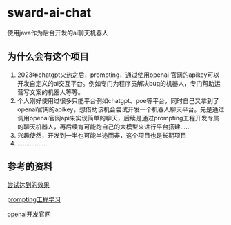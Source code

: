 # sward-ai-chat
使用java作为后台开发的ai聊天机器人

## 为什么会有这个项目
1. 2023年chatgpt火热之后，prompting，通过使用openai 官网的apikey可以开发自定义的ai交互平台。例如专门为程序员解决bug的机器人，专门帮助运营写文案的机器人等等。
2. 个人刚好使用过很多只能平台例如chatgpt、poe等平台，同时自己又拿到了openai官网的apikey，想借助该机会尝试开发一个机器人聊天平台。先是通过调用openai官网api来实现简单的聊天，后续是通过prompting工程开发专属的聊天机器人，再后续肯可能跑自己的大模型来进行平台搭建……
3. 兴趣使然，开发到一半也可能半途而非，这个项目也是长期项目 
4. ………………

## 参考的资料
[尝试达到的效果](https://poe.com/)

[prompting工程学习](https://learnprompting.org/zh-Hans/docs/intro)

[openai开发官网](https://platform.openai.com/docs/overview)